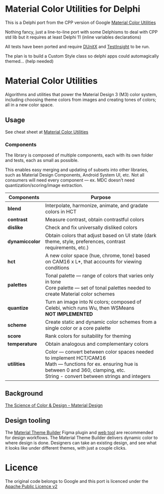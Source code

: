# Material Color Utilities for Delphi

This is a Delphi port from the CPP version of Google [Material Color Utilities](https://github.com/material-foundation/material-color-utilities)

Nothing fancy, just a line-to-line port with some Delphisms to deal with CPP std lib but it requires at least Delphi 11 (inline variables declarations)

All tests have been ported and require [DUnitX](https://github.com/VSoftTechnologies/DUnitX) and [TestInsight](https://bitbucket.org/sglienke/testinsight/wiki/Home) to be run.

The plan is to build a Custom Style class so delphi apps could automagically themed... (help needed)

# Material Color Utilities

Algorithms and utilities that power the Material Design 3 (M3) color system, including choosing theme colors from images and creating tones of colors; all in a new color space.

## Usage

See cheat sheet at [Material Color Utilities](https://github.com/material-foundation/material-color-utilities)

### Components

The library is composed of multiple components, each with its own folder and
tests, each as small as possible.

This enables easy merging and updating of subsets into other libraries, such as
Material Design Components, Android System UI, etc. Not all consumers will need
every component — ex. MDC doesn’t need quantization/scoring/image extraction.


| Components       | Purpose                                                   |
| ---------------- | --------------------------------------------------------- |
| **blend**        | Interpolate, harmonize, animate, and gradate colors in HCT |
| **contrast**     | Measure contrast, obtain contrastful colors               |
| **dislike**      | Check and fix universally disliked colors                 |
| **dynamiccolor** | Obtain colors that adjust based on UI state (dark theme, style, preferences, contrast requirements, etc.) |
| **hct**          | A new color space (hue, chrome, tone) based on CAM16 x L*, that accounts for viewing conditions |
| **palettes**     | Tonal palette — range of colors that varies only in tone <br>Core palette — set of tonal palettes needed to create Material color schemes |
| **quantize**     | Turn an image into N colors; composed of Celebi, which runs Wu, then WSMeans<br/><strong>NOT IMPLEMENTED</strong> |
| **scheme**       | Create static and dynamic color schemes from a single color or a core palette |
| **score**        | Rank colors for suitability for theming                   |
| **temperature**  | Obtain analogous and complementary colors                 |
| **utilities**    | Color — convert between color spaces needed to implement HCT/CAM16 <br>Math — functions for ex. ensuring hue is between 0 and 360, clamping, etc. <br>String - convert between strings and integers |

## Background

[The Science of Color & Design - Material Design](https://material.io/blog/science-of-color-design)

## Design tooling

The
[Material Theme Builder](https://www.figma.com/community/plugin/1034969338659738588/Material-Theme-Builder)
Figma plugin and
[web tool](https://material-foundation.github.io/material-theme-builder/) are
recommended for design workflows. The Material Theme Builder delivers dynamic
color to where design is done. Designers can take an existing design, and see
what it looks like under different themes, with just a couple clicks.

# Licence

The original code belongs to Google and this port is licenced under the [Apache Public Licence v2](https://www.apache.org/licenses/LICENSE-2.0)